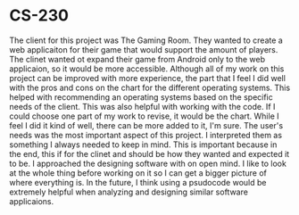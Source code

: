 # CS-230


  The client for this project was The Gaming Room. They wanted to create a web applicaiton for their game that would support the amount of players. The clinet wanted ot expand their game from Android only to the web applicaion, so it would be more accessible. 
    Although all of my work on this project can be improved with more experience, the part that I feel I did well with the pros and cons on the chart for the different operating systems. This helped with recommending an operating systems based on the specific needs of the client. This was also helpful with working with the code. 
    If I could choose one part of my work to revise, it would be the chart. While I feel I did it kind of well, there can be more added to it, I'm sure. 
    The user's needs was the most important aspect of this project. I interpreted them as something I always needed to keep in mind. This is important because in the end, this if for the clinet and should be how they wanted and expected it to be. 
    I approached the designing software with on open mind. I like to look at the whole thing before working on it so I can get a bigger picture of where everything is. In the future, I think using a psudocode would be extremely helpful when analyzing and designing similar software applicaions. 
